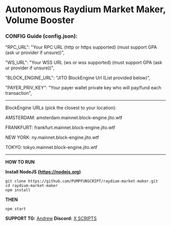 <h1>Autonomous Raydium Market Maker, Volume Booster</h1>

<h3>CONFIG Guide (config.json):</h3>

"RPC_URL": "Your RPC URL (http or https supported) (must support GPA (ask ur provider if unsure))",

"WS_URL": "Your WSS URL (ws or wss supported) (must support GPA (ask ur provider if unsure))",

"BLOCK_ENGINE_URL": "JITO BlockEngine Url (List provided below)",

"PAYER_PRIV_KEY": "Your payer wallet private key who will pay/fund each transaction",

--------------------------------------------------------------------------------------------------------------------------------

BlockEngine URLs (pick the closest to your location):

AMSTERDAM: amsterdam.mainnet.block-engine.jito.wtf

FRANKFURT: frankfurt.mainnet.block-engine.jito.wtf

NEW YORK: ny.mainnet.block-engine.jito.wtf

TOKYO: tokyo.mainnet.block-engine.jito.wtf

--------------------------------------------------------------------------------------------------------------------------------

**HOW TO RUN**

**Install NodeJS (https://nodejs.org)**

```
git clone https://github.com/PUMPFUNSCRIPT/raydium-market-maker.git
cd raydium-market-maker
npm install
```

**THEN**

```
npm start
```


**SUPPORT TG:** [Andrew](https://t.me/andrewbizzle)
**Discord:** [X SCRIPTS](https://discord.gg/ygxgHpFUt2)
